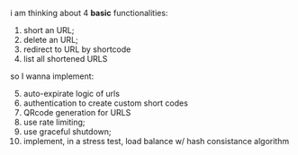  i am thinking about 4 **basic** functionalities: 

 1. short an URL;
 2. delete an URL; 
 3. redirect to URL by shortcode
 4. list all shortened URLS

so I wanna implement: 

5. auto-expirate logic of urls
6. authentication to create custom short codes
7. QRcode generation for URLS
8. use rate limiting;
9. use graceful shutdown;
10. implement, in a stress test, load balance w/ hash consistance algorithm